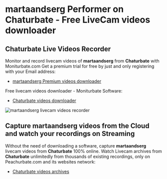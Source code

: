 # martaandserg Performer on Chaturbate - Free LiveCam videos downloader

## Chaturbate Live Videos Recorder

Monitor and record livecam videos of **martaandserg** from **Chaturbate** with Moniturbate.com
Get a premium trial for free by just and only registering with your Email address:
* [martaandserg Premium videos downloader](https://moniturbate.com/request-demo-licence-key.html)

Free livecam videos downloader - Moniturbate Software:
* [Chaturbate videos downloader](https://moniturbate.com/moniturbate-download-software.html)

![martaandserg livecam videos recorder](https://peachurnet.com/templates/moniturbate-software.png)


## Capture martaandserg videos from the Cloud and watch your recordings on Streaming

Without the need of downloading a software, capture **martaandserg** livecam videos from **Chaturbate** 100% online.
Watch Livecam archives from **Chaturbate** unlimitedly from thousands of existing recordings, only on Peachurbate.com and its websites network:
* [Chaturbate videos archives](https://peachurnet.com/)